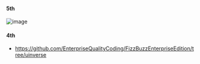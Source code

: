 #### 5th

![image](https://github.com/gurustron/stream-notes/assets/6535969/b178589e-0ed4-492d-9625-049935a909ce)


#### 4th
- https://github.com/EnterpriseQualityCoding/FizzBuzzEnterpriseEdition/tree/uinverse
